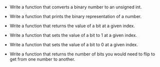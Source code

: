 * Write a function that converts a binary number to an unsigned int.

* Write a function that prints the binary representation of a number.

* Write a function that returns the value of a bit at a given index.

* Write a function that sets the value of a bit to 1 at a given index.

* Write a function that sets the value of a bit to 0 at a given index.

* Write a function that returns the number of bits you would need to flip to get from one number to another.

